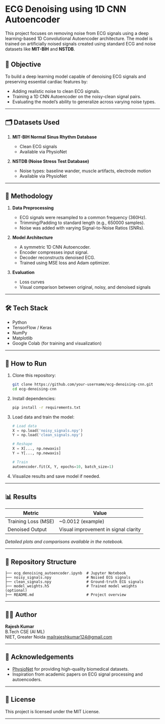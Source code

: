 
# ECG Denoising using 1D CNN Autoencoder

This project focuses on removing noise from ECG signals using a deep learning-based 1D Convolutional Autoencoder architecture. The model is trained on artificially noised signals created using standard ECG and noise datasets like **MIT-BIH** and **NSTDB**.

## 🧠 Objective

To build a deep learning model capable of denoising ECG signals and preserving essential cardiac features by:
- Adding realistic noise to clean ECG signals.
- Training a 1D CNN Autoencoder on the noisy-clean signal pairs.
- Evaluating the model’s ability to generalize across varying noise types.

---

## 🗂️ Datasets Used

1. **MIT-BIH Normal Sinus Rhythm Database**
   - Clean ECG signals
   - Available via PhysioNet

2. **NSTDB (Noise Stress Test Database)**
   - Noise types: baseline wander, muscle artifacts, electrode motion
   - Available via PhysioNet

---

## 🧪 Methodology

1. **Data Preprocessing**
   - ECG signals were resampled to a common frequency (360Hz).
   - Trimming/Padding to standard length (e.g., 650000 samples).
   - Noise was added with varying Signal-to-Noise Ratios (SNRs).

2. **Model Architecture**
   - A symmetric 1D CNN Autoencoder.
   - Encoder compresses input signal.
   - Decoder reconstructs denoised ECG.
   - Trained using MSE loss and Adam optimizer.

3. **Evaluation**
   - Loss curves
   - Visual comparison between original, noisy, and denoised signals

---

## 🛠️ Tech Stack

- Python
- TensorFlow / Keras
- NumPy
- Matplotlib
- Google Colab (for training and visualization)

---

## 🚀 How to Run

1. Clone this repository:
   ```bash
   git clone https://github.com/your-username/ecg-denoising-cnn.git
   cd ecg-denoising-cnn
   ```

2. Install dependencies:
   ```bash
   pip install -r requirements.txt
   ```

3. Load data and train the model:
   ```python
   # Load data
   X = np.load('noisy_signals.npy')
   Y = np.load('clean_signals.npy')

   # Reshape
   X = X[..., np.newaxis]
   Y = Y[..., np.newaxis]

   # Train
   autoencoder.fit(X, Y, epochs=10, batch_size=1)
   ```

4. Visualize results and save model if needed.

---

## 📊 Results

| Metric     | Value     |
|------------|-----------|
| Training Loss (MSE) | ~0.0012 (example) |
| Denoised Output     | Visual improvement in signal clarity |

_Detailed plots and comparisons available in the notebook._

---

## 📁 Repository Structure

```
├── ecg_denoising_autoencoder.ipynb  # Jupyter Notebook
├── noisy_signals.npy                # Noised ECG signals
├── clean_signals.npy                # Ground-truth ECG signals
├── model_weights.h5                 # Trained model weights (optional)
├── README.md                        # Project overview
```

---

## 👨‍💻 Author

**Rajesh Kumar**  
B.Tech CSE (AI ML)  
NIET, Greater Noida
[mailrajeshkumar124@gmail.com](mailto:mailrajeshkumar124@gmail.com)

---

## 📌 Acknowledgements

- [PhysioNet](https://physionet.org/) for providing high-quality biomedical datasets.
- Inspiration from academic papers on ECG signal processing and autoencoders.

---

## 📜 License

This project is licensed under the MIT License.

---
